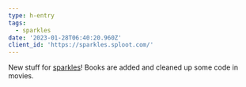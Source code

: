 ```yaml
---
type: h-entry
tags:
  - sparkles
date: '2023-01-28T06:40:20.960Z'
client_id: 'https://sparkles.sploot.com/'
---
```

New stuff for [sparkles](https://sparkles.sploot.com)! Books are added and cleaned up some code in movies.
